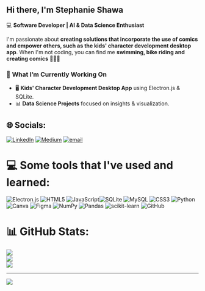 ## Hi there, I'm Stephanie Shawa
💻 **Software Developer | AI & Data Science Enthusiast**

I'm passionate about **creating solutions that incorporate the use of comics and empower others, such as the kids' character development desktop app**. When I'm not coding, you can find me **swimming, bike riding and creating comics** 🚴‍♀️✨

### 🌟 **What I’m Currently Working On**
- 🖥 **Kids' Character Development Desktop App** using Electron.js & SQLite.
- 📊 **Data Science Projects** focused on insights & visualization.

## 🌐 Socials:
[![LinkedIn](https://img.shields.io/badge/LinkedIn-%230077B5.svg?logo=linkedin&logoColor=white)](https://linkedin.com/in/stephanie-shawa) [![Medium](https://img.shields.io/badge/Medium-12100E?logo=medium&logoColor=white)](https://medium.com/@sshawa48) [![email](https://img.shields.io/badge/Email-D14836?logo=gmail&logoColor=white)](mailto:stephshawa21@gmail.com) 

# 💻 Some tools that I've used and learned:
 ![Electron.js](https://img.shields.io/badge/Electron-191970?style=for-the-badge&logo=Electron&logoColor=white) ![HTML5](https://img.shields.io/badge/html5-%23E34F26.svg?style=for-the-badge&logo=html5&logoColor=white) ![JavaScript](https://img.shields.io/badge/javascript-%23323330.svg?style=for-the-badge&logo=javascript&logoColor=%23F7DF1E)![SQLite](https://img.shields.io/badge/sqlite-%2307405e.svg?style=for-the-badge&logo=sqlite&logoColor=white) ![MySQL](https://img.shields.io/badge/mysql-4479A1.svg?style=for-the-badge&logo=mysql&logoColor=white) ![CSS3](https://img.shields.io/badge/css3-%231572B6.svg?style=for-the-badge&logo=css3&logoColor=white) ![Python](https://img.shields.io/badge/python-3670A0?style=for-the-badge&logo=python&logoColor=ffdd54)![Canva](https://img.shields.io/badge/Canva-%2300C4CC.svg?style=for-the-badge&logo=Canva&logoColor=white) ![Figma](https://img.shields.io/badge/figma-%23F24E1E.svg?style=for-the-badge&logo=figma&logoColor=white) ![NumPy](https://img.shields.io/badge/numpy-%23013243.svg?style=for-the-badge&logo=numpy&logoColor=white) ![Pandas](https://img.shields.io/badge/pandas-%23150458.svg?style=for-the-badge&logo=pandas&logoColor=white) ![scikit-learn](https://img.shields.io/badge/scikit--learn-%23F7931E.svg?style=for-the-badge&logo=scikit-learn&logoColor=white) ![GitHub](https://img.shields.io/badge/github-%23121011.svg?style=for-the-badge&logo=github&logoColor=white) 
 
# 📊 GitHub Stats:
![](https://github-readme-stats.vercel.app/api?username=Tephyny&theme=radical&hide_border=false&include_all_commits=false&count_private=false)<br/>
![](https://github-readme-streak-stats.herokuapp.com/?user=Tephyny&theme=radical&hide_border=false)<br/>
![](https://github-readme-stats.vercel.app/api/top-langs/?username=Tephyny&theme=radical&hide_border=false&include_all_commits=false&count_private=false&layout=compact)

---
[![](https://visitcount.itsvg.in/api?id=/Tephyny&icon=0&color=0)](https://visitcount.itsvg.in)

<!-- Proudly created with GPRM ( https://gprm.itsvg.in ) -->
